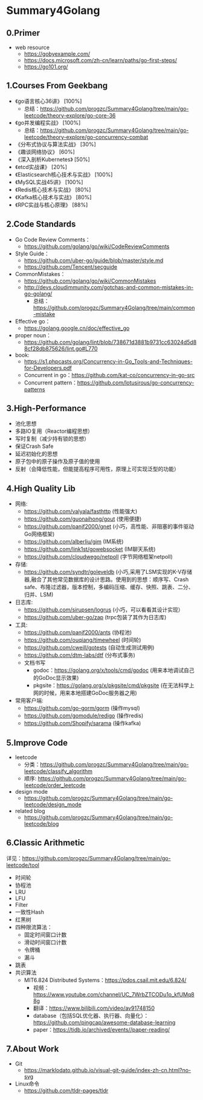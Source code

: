 # Summary4Golang

## 0.Primer
- web resource
  - https://gobyexample.com/
  - https://docs.microsoft.com/zh-cn/learn/paths/go-first-steps/
  - https://go101.org/

## 1.Courses From Geekbang
  - 《go语言核心36讲》 [100%]
    - 总结：https://github.com/progzc/Summary4Golang/tree/main/go-leetcode/theory-explore/go-core-36
  - 《go并发编程实战》 [100%]
    - 总结：https://github.com/progzc/Summary4Golang/tree/main/go-leetcode/theory-explore/go-concurrency-combat
  - 《分布式协议与算法实战》 [30%]
  - 《趣谈网络协议》 [60%]
  - 《深入剖析Kubernetes》 [50%]
  - 《etcd实战课》 [20%]
  - 《Elasticsearch核心技术与实战》 [100%]
  - 《MySQL实战45讲》 [100%]
  - 《Redis核心技术与实战》 [80%]
  - 《Kafka核心技术与实战》 [80%]
  - 《RPC实战与核心原理》 [88%]

## 2.Code Standards
- Go Code Review Comments：
  - https://github.com/golang/go/wiki/CodeReviewComments
- Style Guide：
  - https://github.com/uber-go/guide/blob/master/style.md
  - https://github.com/Tencent/secguide
- CommonMistakes：
  - https://github.com/golang/go/wiki/CommonMistakes
  - http://devs.cloudimmunity.com/gotchas-and-common-mistakes-in-go-golang/
    - 总结：https://github.com/progzc/Summary4Golang/tree/main/common-mistake
- Effective go：
  - https://golang.google.cn/doc/effective_go
- proper noun：
  - https://github.com/golang/lint/blob/738671d3881b9731cc63024d5d88cf28db875626/lint.go#L770
- book:
  - https://s1.phpcasts.org/Concurrency-in-Go_Tools-and-Techniques-for-Developers.pdf
  - Concurrent in go：https://github.com/kat-co/concurrency-in-go-src
  - Concurrent pattern：https://github.com/lotusirous/go-concurrency-patterns

## 3.High-Performance
- 池化思想
- 多路IO复用（Reactor编程思想）
- 写时复制（减少持有锁的思想）
- 保证Crash Safe
- 延迟初始化的思想
- 原子包中的原子操作及原子值的使用
- 反射（会降低性能，但能提高程序可用性，原理上可实现泛型的功能）

## 4.High Quality Lib
- 网络:
  - https://github.com/valyala/fasthttp (性能强大)
  - https://github.com/guonaihong/gout (使用便捷)
  - https://github.com/panjf2000/gnet (小巧，高性能、非阻塞的事件驱动Go网络框架)
  - https://github.com/alberliu/gim (IM系统)
  - https://github.com/link1st/gowebsocket (IM聊天系统)
  - https://github.com/cloudwego/netpoll (字节网络框架netpoll)
- 存储:
  - https://github.com/syndtr/goleveldb (小巧,采用了LSM实现的K-V存储器,融合了其他常见数据库的设计思路。使用到的思想：顺序写、Crash safe、布隆过滤器，版本控制，多编码压缩、缓存、快照、跳表、二分、归并、LSM)
- 日志库:
  - https://github.com/sirupsen/logrus (小巧，可以看看其设计实现）
  - https://github.com/uber-go/zap (trpc包装了其作为日志库)
- 工具:
  - https://github.com/panjf2000/ants (协程池)
  - https://github.com/ouqiang/timewheel (时间轮)
  - https://github.com/cweill/gotests (自动生成测试用例)
  - https://github.com/dtm-labs/dtf (分布式事务)
  - 文档书写
    - godoc：https://golang.org/x/tools/cmd/godoc (用来本地调试自己的GoDoc显示效果)
    - pkgsite：https://golang.org/x/pkgsite/cmd/pkgsite (在无法科学上网的时候，用来本地搭建GoDoc服务器之用) 
- 常用客户端:
  - https://github.com/go-gorm/gorm (操作mysql)
  - https://github.com/gomodule/redigo (操作redis)
  - https://github.com/Shopify/sarama (操作kafka)
  
## 5.Improve Code
- leetcode
  - 分类：https://github.com/progzc/Summary4Golang/tree/main/go-leetcode/classify_algorithm
  - 顺序: https://github.com/progzc/Summary4Golang/tree/main/go-leetcode/order_leetcode
- design mode
  - https://github.com/progzc/Summary4Golang/tree/main/go-leetcode/design_mode
- related blog
  - https://github.com/progzc/Summary4Golang/tree/main/go-leetcode/blog
  
## 6.Classic Arithmetic
详见：https://github.com/progzc/Summary4Golang/tree/main/go-leetcode/tool
- 时间轮
- 协程池
- LRU
- LFU
- Filter
- 一致性Hash
- 红黑树
- 四种限流算法：
  - 固定时间窗口计数
  - 滑动时间窗口计数
  - 令牌桶
  - 漏斗
- 跳表
- 共识算法
  - MIT6.824 Distributed Systems：https://pdos.csail.mit.edu/6.824/
    - 视频：https://www.youtube.com/channel/UC_7WrbZTCODu1o_kfUMq88g
    - 翻译：https://www.bilibili.com/video/av91748150
    - database（包括SQL优化器、执行器、向量化）：https://github.com/pingcap/awesome-database-learning
    - paper：https://tidb.io/archived/events//paper-reading/

## 7.About Work
- Git
  - https://marklodato.github.io/visual-git-guide/index-zh-cn.html?no-svg
- Linux命令
  - https://github.com/tldr-pages/tldr
